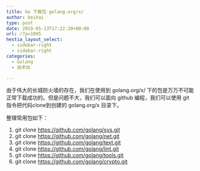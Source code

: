 ```yaml
---
title: Go 下载包 golang.org/x/
author: beihai
type: post
date: 2019-05-13T17:22:20+00:00
url: /?p=1095
hestia_layout_select:
  - sidebar-right
  - sidebar-right
categories:
  - Golang
  - 技术向

---
```

由于伟大的长城防火墙的存在，我们在使用到 golang.org/x/ 下的包是万万不可能正常下载成功的。但是问题不大，我们可以面向 github 编程，<span>我们可以使用 git 指令把代码clone到创建的 golang.org/x 目录下。</span>
  
整理常用包如下：

  1. git clone https://github.com/golang/sys.git
  2. git clone https://github.com/golang/net.git
  3. git clone https://github.com/golang/text.git
  4. git clone https://github.com/golang/lint.git
  5. git clone https://github.com/golang/tools.git
  6. git clone https://github.com/golang/crypto.git